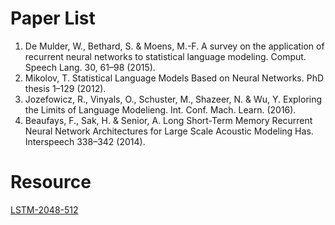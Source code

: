 # Paper List

1. De Mulder, W., Bethard, S. & Moens, M.-F. A survey on the application of recurrent neural networks to statistical language modeling. Comput. Speech Lang. 30, 61–98 (2015).
1. Mikolov, T. Statistical Language Models Based on Neural Networks. PhD thesis 1–129 (2012).
1. Jozefowicz, R., Vinyals, O., Schuster, M., Shazeer, N. & Wu, Y. Exploring the Limits of Language Modelieng. Int. Conf. Mach. Learn. (2016).
1. Beaufays, F., Sak, H. & Senior, A. Long Short-Term Memory Recurrent Neural Network Architectures for Large Scale Acoustic Modeling Has. Interspeech 338–342 (2014).

# Resource

[LSTM-2048-512](https://github.com/rafaljozefowicz/lm)